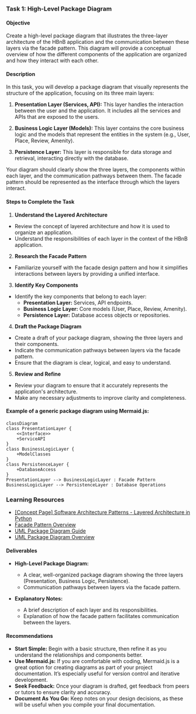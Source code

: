 ### Task 1: High-Level Package Diagram

#### Objective
Create a high-level package diagram that illustrates the three-layer architecture of the HBnB application and the communication between these layers via the facade pattern. This diagram will provide a conceptual overview of how the different components of the application are organized and how they interact with each other.

#### Description
In this task, you will develop a package diagram that visually represents the structure of the application, focusing on its three main layers:

1. **Presentation Layer (Services, API):** This layer handles the interaction between the user and the application. It includes all the services and APIs that are exposed to the users.

2. **Business Logic Layer (Models):** This layer contains the core business logic and the models that represent the entities in the system (e.g., User, Place, Review, Amenity).

3. **Persistence Layer:** This layer is responsible for data storage and retrieval, interacting directly with the database.

Your diagram should clearly show the three layers, the components within each layer, and the communication pathways between them. The facade pattern should be represented as the interface through which the layers interact.

#### Steps to Complete the Task

1. **Understand the Layered Architecture**
  - Review the concept of layered architecture and how it is used to organize an application.
  - Understand the responsibilities of each layer in the context of the HBnB application.

2. **Research the Facade Pattern**
  - Familiarize yourself with the facade design pattern and how it simplifies interactions between layers by providing a unified interface.

3. **Identify Key Components**
  - Identify the key components that belong to each layer:
      - **Presentation Layer:** Services, API endpoints.
      - **Business Logic Layer:** Core models (User, Place, Review, Amenity).
      - **Persistence Layer:** Database access objects or repositories.

4. **Draft the Package Diagram**
  - Create a draft of your package diagram, showing the three layers and their components.
  - Indicate the communication pathways between layers via the facade pattern.
  - Ensure that the diagram is clear, logical, and easy to understand.

5. **Review and Refine**
  - Review your diagram to ensure that it accurately represents the application's architecture.
  - Make any necessary adjustments to improve clarity and completeness.

#### Example of a generic package diagram using Mermaid.js:

```mermaid
classDiagram
class PresentationLayer {
    <<Interface>>
    +ServiceAPI
}
class BusinessLogicLayer {
    +ModelClasses
}
class PersistenceLayer {
    +DatabaseAccess
}
PresentationLayer --> BusinessLogicLayer : Facade Pattern
BusinessLogicLayer --> PersistenceLayer : Database Operations
```

### **Learning Resources**

- [[Concept Page] Software Architecture Patterns - Layered Architecture in Python](https://intranet.hbtn.io/concepts/1158)
- [Facade Pattern Overview](https://refactoring.guru/design-patterns/facade)
- [UML Package Diagram Guide](https://www.visual-paradigm.com/guide/uml-unified-modeling-language/what-is-package-diagram/)
- [UML Package Diagram Overview](https://www.uml-diagrams.org/package-diagrams.html)

#### Deliverables

- **High-Level Package Diagram:**
  - A clear, well-organized package diagram showing the three layers (Presentation, Business Logic, Persistence).
  - Communication pathways between layers via the facade pattern.
  
- **Explanatory Notes:**
  - A brief description of each layer and its responsibilities.
  - Explanation of how the facade pattern facilitates communication between the layers.

#### Recommendations

- **Start Simple:** Begin with a basic structure, then refine it as you understand the relationships and components better.
- **Use Mermaid.js:** If you are comfortable with coding, Mermaid.js is a great option for creating diagrams as part of your project documentation. It’s especially useful for version control and iterative development.
- **Seek Feedback:** Once your diagram is drafted, get feedback from peers or tutors to ensure clarity and accuracy.
- **Document As You Go:** Keep notes on your design decisions, as these will be useful when you compile your final documentation.
